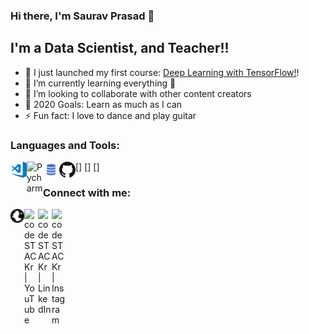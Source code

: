 
### Hi there, I'm Saurav Prasad 👋


## I'm a Data Scientist, and Teacher!!

- 🔭 I just launched my first course: [Deep Learning with TensorFlow!][course]!
- 🌱 I’m currently learning everything 🤣
- 👯 I’m looking to collaborate with other content creators
- 🥅 2020 Goals: Learn as much as I can
- ⚡ Fun fact: I love to dance and play guitar

### Languages and Tools:

[<img align="left" alt="Visual Studio Code" width="26px" src="https://raw.githubusercontent.com/github/explore/80688e429a7d4ef2fca1e82350fe8e3517d3494d/topics/visual-studio-code/visual-studio-code.png" />]
[<img align="left" alt="Pycharm" width="26px" src="https://www.google.com/search?q=pycharm&sxsrf=ALeKk02piZxTF0WtUtd0-gMvfgiogdrrZg:1608911808634&tbm=isch&source=iu&ictx=1&fir=CSUc0xPq0WzWcM%252CvU88ww24oq8vmM%252C%252Fm%252F0ds5dxz&vet=1&usg=AI4_-kRYWG0YNdbGF9Fr2nVzpCXxLlwwOg&sa=X&ved=2ahUKEwiI9s_Gv-ntAhXh63MBHcFlCqwQ_B16BAg3EAE#imgrc=CSUc0xPq0WzWcM" />]
[<img align="left" alt="SQL" width="26px" src="https://raw.githubusercontent.com/github/explore/80688e429a7d4ef2fca1e82350fe8e3517d3494d/topics/sql/sql.png" />][webdevplaylist]
[<img align="left" alt="GitHub" width="26px" src="https://raw.githubusercontent.com/github/explore/78df643247d429f6cc873026c0622819ad797942/topics/github/github.png" />]




### Connect with me:

[<img align="left" alt="codeSTACKr.com" width="22px" src="https://raw.githubusercontent.com/iconic/open-iconic/master/svg/globe.svg" />][website]
[<img align="left" alt="codeSTACKr | YouTube" width="22px" src="https://cdn.jsdelivr.net/npm/simple-icons@v3/icons/youtube.svg" />][youtube]
[<img align="left" alt="codeSTACKr | LinkedIn" width="22px" src="https://cdn.jsdelivr.net/npm/simple-icons@v3/icons/linkedin.svg" />][linkedin]
[<img align="left" alt="codeSTACKr | Instagram" width="22px" src="https://cdn.jsdelivr.net/npm/simple-icons@v3/icons/instagram.svg" />][instagram]




[website]: https://www.datasciencenovice.com/
[course]: https://www.youtube.com/watch?v=jmj1ksiDGYM&list=PLtCJhQPz4XPVmfcl60l5XrWfCAp12mFr3
[youtube]: https://www.youtube.com/c/DSNovice
[instagram]: https://instagram.com/saurav_prasad
[linkedin]: https://www.linkedin.com/in/saurav2020/
[webdevplaylist]: https://www.youtube.com/watch?v=nc_V7DWHWdg&list=PLtCJhQPz4XPWvUF4jU9dv3rQ38dNzNEuu
